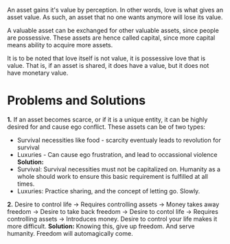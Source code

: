 An asset gains it's value by perception.
In other words, love is what gives an asset value.
As such, an asset that no one wants anymore will lose its value.

A valuable asset can be exchanged for other valuable assets, since people are possessive.
These assets are hence called capital, since more capital means ability to acquire more assets.

It is to be noted that love itself is not value, it is possessive love that is value.
That is, if an asset is shared, it does have a value, but it does not have monetary value.

# Problems and Solutions
**1.** If an asset becomes scarce, or if it is a unique entity, it can be highly desired for and cause ego conflict. These assets can be of two types:
- Survival necessities like food - scarcity eventualy leads to revolution for survival
- Luxuries - Can cause ego frustration, and lead to occassional violence
**Solution:**
- Survival: Survival necessities must not be capitalized on. Humanity as a whole should work to ensure this basic requirement is fulfilled at all times.
- Luxuries: Practice sharing, and the concept of letting go. Slowly.

**2.** Desire to control life -> Requires controlling assets -> Money takes away freedom -> Desire to take back freedom -> Desire to contol life -> Requires controlling assets -> Introduces money.
Desire to control your life makes it more difficult.
**Solution:** Knowing this, give up freedom. And serve humanity. Freedom will automagically come.